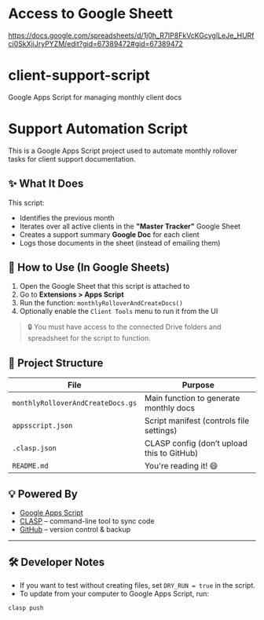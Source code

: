 # Access to Google Sheett
https://docs.google.com/spreadsheets/d/1j0h_R7IP8FkVcKGcygILeJe_HURfci0SkXjiJryPYZM/edit?gid=67389472#gid=67389472

# client-support-script
Google Apps Script for managing monthly client docs
# Support Automation Script

This is a Google Apps Script project used to automate monthly rollover tasks for client support documentation.

## ✨ What It Does

This script:

- Identifies the previous month
- Iterates over all active clients in the **"Master Tracker"** Google Sheet
- Creates a support summary **Google Doc** for each client
- Logs those documents in the sheet (instead of emailing them)

## 🚀 How to Use (In Google Sheets)

1. Open the Google Sheet that this script is attached to
2. Go to **Extensions > Apps Script**
3. Run the function: `monthlyRolloverAndCreateDocs()`
4. Optionally enable the `Client Tools` menu to run it from the UI

> 🔒 You must have access to the connected Drive folders and spreadsheet for the script to function.

## 📁 Project Structure

| File                            | Purpose                                      |
|-------------------------------|----------------------------------------------|
| `monthlyRolloverAndCreateDocs.gs` | Main function to generate monthly docs      |
| `appsscript.json`              | Script manifest (controls file settings)     |
| `.clasp.json`                  | CLASP config (don’t upload this to GitHub)   |
| `README.md`                    | You're reading it! 😄                         |

## 💡 Powered By

- [Google Apps Script](https://developers.google.com/apps-script)
- [CLASP](https://developers.google.com/apps-script/guides/clasp) – command-line tool to sync code
- [GitHub](https://github.com) – version control & backup

---

## 🛠️ Developer Notes

- If you want to test without creating files, set `DRY_RUN = true` in the script.
- To update from your computer to Google Apps Script, run:

```bash
clasp push
